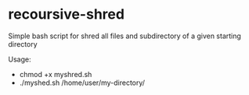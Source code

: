 # recoursive-shred

Simple bash script for shred all files and subdirectory of a given starting directory

Usage: 
 - chmod +x myshred.sh
 - ./myshed.sh /home/user/my-directory/

